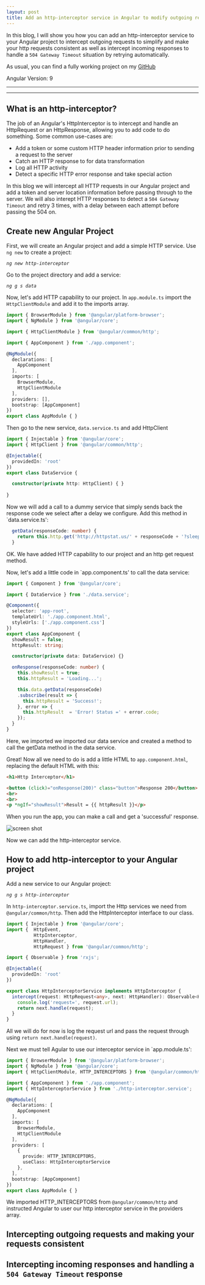 ```yaml
---
layout: post
title: Add an http-interceptor service in Angular to modify outgoing requests and handle incoming responses
---
```


In this blog, I will show you how you can add an http-interceptor service to your Angular project to intercept outgoing requests to simplify and make your http requests consistent as well as intercept incoming responses to handle a `504 Gateway Timeout` situation by retrying automatically.

As usual, you can find a fully working project on my [GitHub](https://github.com/DaveStaudenmaier/http-interceptor)

Angular Version: 9

----
****

## What is an http-interceptor?

The job of an Angular's HttpInterceptor is to intercept and handle an HttpRequest or an HttpResponse, allowing you to add code to do something. Some common use-cases are:
- Add a token or some custom HTTP header information prior to sending a request to the server
- Catch an HTTP response to for data transformation
- Log all HTTP activity
- Detect a specific HTTP error response and take special action

In this blog we will intercept all HTTP requests in our Angular project and add a token and server location information before passing through to the server.   We will also interept HTTP responses to detect a `504 Gateway Timeout` and retry 3 times, with a delay between each attempt before passing the 504 on.

## Create new Angular Project

First, we will create an Angular project and add a simple HTTP service.   Use `ng new` to create a project:

*`ng new http-interceptor`*

Go to the project directory and add a service:

*`ng g s data`*

Now, let's add HTTP capability to our project.  In `app.module.ts` import the `HttpClientModule` and add it to the imports array.

```typescript
import { BrowserModule } from '@angular/platform-browser';
import { NgModule } from '@angular/core';

import { HttpClientModule } from '@angular/common/http';

import { AppComponent } from './app.component';

@NgModule({
  declarations: [
    AppComponent
  ],
  imports: [
    BrowserModule,
    HttpClientModule
  ],
  providers: [],
  bootstrap: [AppComponent]
})
export class AppModule { }
```

Then go to the new service, `data.service.ts` and add HttpClient

```typescript
import { Injectable } from '@angular/core';
import { HttpClient } from '@angular/common/http';

@Injectable({
  providedIn: 'root'
})
export class DataService {

  constructor(private http: HttpClient) { }
  
}
```

Now we will add a call to a dummy service that simply sends back the response code we select after a delay we configure.  Add this method in `data.service.ts':

```typescript
  getData(responseCode: number) {
    return this.http.get('http://httpstat.us/' + responseCode + '?sleep=1000');
  }
```

OK.  We have added HTTP capability to our project and an http get request method.   

Now, let's add a little code in `app.component.ts' to call the data service:

```typescript
import { Component } from '@angular/core';

import { DataService } from './data.service';

@Component({
  selector: 'app-root',
  templateUrl: './app.component.html',
  styleUrls: ['./app.component.css']
})
export class AppComponent {
  showResult = false;
  httpResult: string;

  constructor(private data: DataService) {}

  onResponse(responseCode: number) {
    this.showResult = true;
    this.httpResult = 'Loading...';

    this.data.getData(responseCode)
    .subscribe(result => {
      this.httpResult = 'Success!';
    }, error => {
      this.httpResult  = 'Error! Status =' + error.code;
    });
  }
}
```

Here, we imported we imported our data service and created a method to call the getData method in the data service.

Great!  Now all we need to do is add a little HTML to `app.component.html`, replacing the default HTML with this:

```html
<h1>Http Interceptor</h1>

<button (click)="onResponse(200)" class="button">Response 200</button>
<br>
<br>
<p *ngIf="showResult">Result = {{ httpResult }}</p>
```

When you run the app, you can make a call and get a 'successful' response.   

![screen shot](/images/screen-shot1.png)

Now we can add the http-interceptor service.

## How to add http-interceptor to your Angular project

Add a new service to our Angular project:

*`ng g s http-interceptor`*

In `http-interceptor.service.ts`, import the Http services we need from `@angular/common/http`.   Then add the HttpInterceptor interface to our class. 

```typescript
import { Injectable } from '@angular/core';
import {  HttpEvent,
          HttpInterceptor,
          HttpHandler,
          HttpRequest } from '@angular/common/http';

import { Observable } from 'rxjs';

@Injectable({
  providedIn: 'root'
})

export class HttpInterceptorService implements HttpInterceptor {
  intercept(request: HttpRequest<any>, next: HttpHandler): Observable<HttpEvent<any>> {
    console.log('request=', request.url);
    return next.handle(request);
  }
}
```

All we will do for now is log the request url and pass the request through using `return next.handle(request)`. 

Next we must tell Agular to use our interceptor service in `app.module.ts':

```typescript
import { BrowserModule } from '@angular/platform-browser';
import { NgModule } from '@angular/core';
import { HttpClientModule, HTTP_INTERCEPTORS } from '@angular/common/http';

import { AppComponent } from './app.component';
import { HttpInterceptorService } from './http-interceptor.service';

@NgModule({
  declarations: [
    AppComponent
  ],
  imports: [
    BrowserModule,
    HttpClientModule
  ],
  providers: [
    {
      provide: HTTP_INTERCEPTORS,
      useClass: HttpInterceptorService
    },
  ],
  bootstrap: [AppComponent]
})
export class AppModule { }
```

We imported HTTP_INTERCEPTORS from `@angular/common/http` and instructed Angular to user our http interceptor service in the providers array.

## Intercepting outgoing requests and making your requests consistent

## Intercepting incoming responses and handling a `504 Gateway Timeout` response
